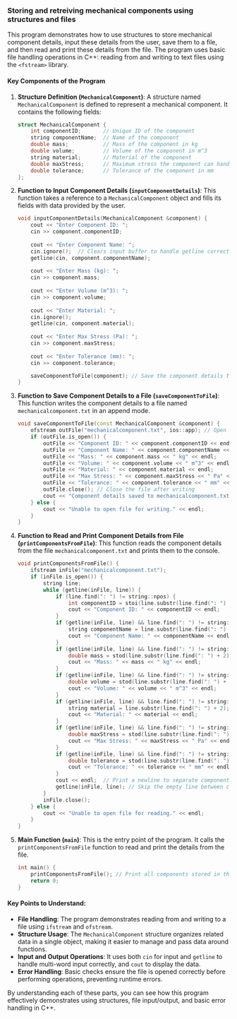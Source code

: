### Storing and retreiving mechanical components using structures and files

This program demonstrates how to use structures to store mechanical component details, input these details from the user, save them to a file, and then read and print these details from the file. The program uses basic file handling operations in C++: reading from and writing to text files using the `<fstream>` library.

#### Key Components of the Program

1. **Structure Definition (`MechanicalComponent`)**: 
   A structure named `MechanicalComponent` is defined to represent a mechanical component. It contains the following fields:

   ```cpp
   struct MechanicalComponent {
       int componentID;       // Unique ID of the component
       string componentName;  // Name of the component
       double mass;           // Mass of the component in kg
       double volume;         // Volume of the component in m^3
       string material;       // Material of the component
       double maxStress;      // Maximum stress the component can handle in Pascals
       double tolerance;      // Tolerance of the component in mm
   };
   ```

2. **Function to Input Component Details (`inputComponentDetails`)**:
   This function takes a reference to a `MechanicalComponent` object and fills its fields with data provided by the user.

   ```cpp
   void inputComponentDetails(MechanicalComponent &component) {
       cout << "Enter Component ID: ";
       cin >> component.componentID;
       
       cout << "Enter Component Name: ";
       cin.ignore();  // Clears input buffer to handle getline correctly
       getline(cin, component.componentName);
       
       cout << "Enter Mass (kg): ";
       cin >> component.mass;
       
       cout << "Enter Volume (m^3): ";
       cin >> component.volume;
       
       cout << "Enter Material: ";
       cin.ignore();
       getline(cin, component.material);
       
       cout << "Enter Max Stress (Pa): ";
       cin >> component.maxStress;
       
       cout << "Enter Tolerance (mm): ";
       cin >> component.tolerance;

       saveComponentToFile(component); // Save the component details to a file
   }
   ```

3. **Function to Save Component Details to a File (`saveComponentToFile`)**:
   This function writes the component details to a file named `mechanicalcomponent.txt` in an append mode.

   ```cpp
   void saveComponentToFile(const MechanicalComponent &component) {
       ofstream outFile("mechanicalcomponent.txt", ios::app); // Open file in append mode
       if (outFile.is_open()) {
           outFile << "Component ID: " << component.componentID << endl;
           outFile << "Component Name: " << component.componentName << endl;
           outFile << "Mass: " << component.mass << " kg" << endl;
           outFile << "Volume: " << component.volume << " m^3" << endl;
           outFile << "Material: " << component.material << endl;
           outFile << "Max Stress: " << component.maxStress << " Pa" << endl;
           outFile << "Tolerance: " << component.tolerance << " mm" << endl;
           outFile.close(); // Close the file after writing
           cout << "Component details saved to mechanicalcomponent.txt" << endl;
       } else {
           cout << "Unable to open file for writing." << endl;
       }
   }
   ```

4. **Function to Read and Print Component Details from File (`printComponentsFromFile`)**:
   This function reads the component details from the file `mechanicalcomponent.txt` and prints them to the console.

   ```cpp
   void printComponentsFromFile() {
       ifstream inFile("mechanicalcomponent.txt");
       if (inFile.is_open()) {
           string line;
           while (getline(inFile, line)) {
               if (line.find(": ") != string::npos) {
                   int componentID = stoi(line.substr(line.find(": ") + 2));
                   cout << "Component ID: " << componentID << endl;
               }
               if (getline(inFile, line) && line.find(": ") != string::npos) {
                   string componentName = line.substr(line.find(": ") + 2);
                   cout << "Component Name: " << componentName << endl;
               }
               if (getline(inFile, line) && line.find(": ") != string::npos) {
                   double mass = stod(line.substr(line.find(": ") + 2));
                   cout << "Mass: " << mass << " kg" << endl;
               }
               if (getline(inFile, line) && line.find(": ") != string::npos) {
                   double volume = stod(line.substr(line.find(": ") + 2));
                   cout << "Volume: " << volume << " m^3" << endl;
               }
               if (getline(inFile, line) && line.find(": ") != string::npos) {
                   string material = line.substr(line.find(": ") + 2);
                   cout << "Material: " << material << endl;
               }
               if (getline(inFile, line) && line.find(": ") != string::npos) {
                   double maxStress = stod(line.substr(line.find(": ") + 2));
                   cout << "Max Stress: " << maxStress << " Pa" << endl;
               }
               if (getline(inFile, line) && line.find(": ") != string::npos) {
                   double tolerance = stod(line.substr(line.find(": ") + 2));
                   cout << "Tolerance: " << tolerance << " mm" << endl;
               }
               cout << endl;  // Print a newline to separate components
               getline(inFile, line); // Skip the empty line between components
           }
           inFile.close();
       } else {
           cout << "Unable to open file for reading." << endl;
       }
   }
   ```

5. **Main Function (`main`)**:
   This is the entry point of the program. It calls the `printComponentsFromFile` function to read and print the details from the file.

   ```cpp
   int main() {
       printComponentsFromFile(); // Print all components stored in the file
       return 0;
   }
   ```

#### Key Points to Understand:

- **File Handling**: The program demonstrates reading from and writing to a file using `ifstream` and `ofstream`.
- **Structure Usage**: The `MechanicalComponent` structure organizes related data in a single object, making it easier to manage and pass data around functions.
- **Input and Output Operations**: It uses both `cin` for input and `getline` to handle multi-word input correctly, and `cout` to display the data.
- **Error Handling**: Basic checks ensure the file is opened correctly before performing operations, preventing runtime errors.

By understanding each of these parts, you can see how this program effectively demonstrates using structures, file input/output, and basic error handling in C++.